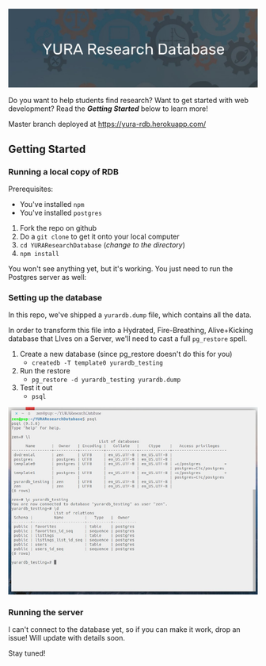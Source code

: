 ![banner](/assets/banner.jpg)


Do you want to help students find research? Want to get started with web development? Read the ***Getting Started*** below to learn more!

Master branch deployed at https://yura-rdb.herokuapp.com/

## Getting Started

### Running a local copy of RDB

Prerequisites:
- You've installed `npm`
- You've installed `postgres`

1) Fork the repo on github
2) Do a ` git clone ` to get it onto your local computer
3) `cd YURAResearchDatabase` (*change to the directory*)
4) `npm install`

You won't see anything yet, but it's working. You just need to run the Postgres server as well:

### Setting up the database
In this repo, we've shipped a `yurardb.dump` file, which contains all the data.

In order to transform this file into a Hydrated, Fire-Breathing, Alive+Kicking database that LIves on a Server, we'll need to cast a full `pg_restore` spell.

1) Create a new database (since pg_restore doesn't do this for you)
    -  `createdb -T template0 yurardb_testing`
2) Run the restore
    - `pg_restore -d yurardb_testing yurardb.dump`
3) Test it out
    - `psql`

![psql session](/assets/psql_session1.jpg)

### Running the server
I can't connect to the database yet, so if you can make it work, drop an issue! Will update with details soon.

Stay tuned!